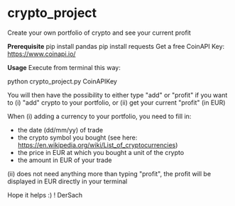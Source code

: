 # crypto_project
Create your own portfolio of crypto and see your current profit

**Prerequisite**
pip install pandas
pip install requests
Get a free CoinAPI Key: https://www.coinapi.io/

**Usage**
Execute from terminal this way:

python crypto_project.py CoinAPIKey

You will then have the possibility to either type "add" or "profit" if you want to (i) "add" crypto to your portfolio, or (ii) get your current "profit" (in EUR)

When (i) adding a currency to your portfolio, you need to fill in:
- the date (dd/mm/yy) of trade
- the crypto symbol you bought (see here: https://en.wikipedia.org/wiki/List_of_cryptocurrencies)
- the price in EUR at which you bought a unit of the crypto
- the amount in EUR of your trade

(ii) does not need anything more than typing "profit", the profit will be displayed in EUR directly in your terminal

Hope it helps :) !
DerSach
